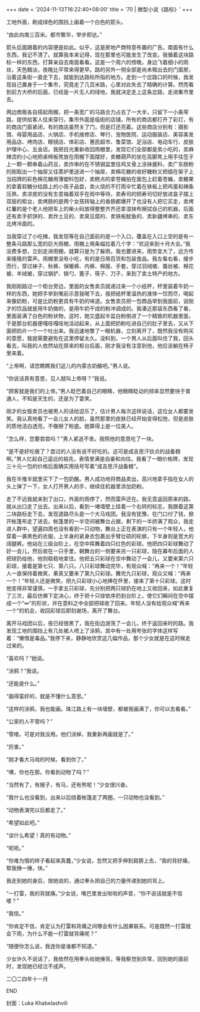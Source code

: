 +++
date = '2024-11-13T16:22:40+08:00'
title = '70 | 微型小说《路标》'
+++

工地外面，刷成绿色的围挡上画着一个白色的箭头。

“由此向南三百米。都市繁华，举步即达。”

箭头后面跟着的内容便是如此。似乎，这是房地产商特意布置的广告。南面有什么东西，我记不清了。就算我本来记得，现在那里也可能发生了改变。我循着这块路标一样的东西，打算亲自去南面看看。这是一个周六的傍晚，身边飞着细小的雨丝，天色黯淡，夜晚比平常来得更早。路的另外一侧全部是尚未租出去的门面房，沿着这条街一直走下去，就能到达路标所指的地方。走到一个岔路口的时候，我发现自己置身于一个集市，究竟走了几百米路，心里对此失去了精确的计算。然而看到前方大桥的后面，已经是一片无人的绿地，我就决定走上这条岔路，走进集市里去。

两边商贩各自搭起雨棚，把一条宽广的马路合力占去了一大半，只留下一小条窄路，提供给客人往来穿行。集市外面是临街的店铺，所有的商店都打开了彩灯，有的商店门窗紧闭，有的商店虽然关了门，但是灯还亮着。这些商店分别有：摄影馆、母婴用品店、火锅店、手机维修店、琴行、宠物医院、运动服装店、美容美发用品店、烤肉店、眼镜店、体彩店、惠民超市、鲁菜馆、足浴店、电动车行、皮肤护理中心、五金店。我把目光重新收回雨棚里，发现它们全部都是卖小吃的，卖麻辣烫的小心地把桌椅板凳放在雨棚下面摆好，卖糖葫芦的坐在高脚凳上用手往签子上一颗一颗串着山药豆，卖炸串的在不锈钢盆里往鸡叉骨上涂抹酱料，卖广东肠粉的刚取出一个抽屉又往蒸炉里送进一个抽屉，卖棉花糖的收好糖粉又把插在架子上当招牌的彩色棉花糖用薄塑料包好，卖糕点的拿苍蝇拍在面包上赶着苍蝇，卖糖果的拿着软糖分给路上的小孩子品尝，卖火烧的不打雨伞忙着在铁板上把鸡蛋和辣条压熟，卖凉皮的没有生意袖着双手在雨中等待，卖寿司的把寿司切好放进盒子摆上双层的柜台，卖烤肠的是两个女孩转轴上的香肠都爆开了也没有人把它买走，卖烤红薯的是个老人他把车上的柴火码放得整整齐齐还拿湿抹布擦拭自己的机器，后面还有卖手抓饼的、卖炸土豆的、卖臭豆腐的、卖铁板鱿鱼的、卖新疆烤串的、卖东北烤冷面的。

当我穿过了小吃摊，我发现等在自己面前的是一个入口，覆盖在入口上空的是有一整条马路那么宽的巨大雨棚，雨棚上用条幅拉着几个字：“欢迎来到十月大会。”我没费多想，立刻走进雨棚，就算只是为了躲雨，我也要进来，雨势变大了，远方传来隆隆的雷声。雨棚里没有小吃，有的是日用百货和包装食品。我左看右看，缓步而行，穿过袜子、秋裤、保暖裤、内裤、棉服、手套，穿过羽绒被、蚕丝被、棉花被、羊绒被，穿过锅铲、锅勺、篦子、筷子、刀子，来到了卖土特产的地方。

我刚刚路过一个柜台旁边，里面的女售卖员就递过来一个小纸杯，杯里装着牛奶一样的东西，她把手举到嘴前示意我喝下去，我把纸杯里温热的液体一饮而尽，喝起来像奶粉，可是比奶粉更具有牛奶的味道。女售卖员把一包商品举到我面前，说刚才的饮品就是用牛奶做的，是用牛奶干成的粉冲调成的。我凑近那袋东西看了看，里面装满了白色的粉状物，这时，她又盛起半盆白粉倒进了一个精致的机器里面，于是那台机器便嘎吱嘎吱地活动起来，从上面把奶粉吃进自己的肚子里去，又从下面把奶片一个一个吐出来。我迅速地瞥了一眼机器，立刻离开了，既然我没有购买的意愿，我就需要避免在这里停留太久。没料到，一个男人从后面叫住了我，回头看去，叫我的人依然站在原来的柜台后面，刚才我没有注意到他，他应该躺在椅子里来着。

“上帝啊，请您瞧瞧我们这儿的内蒙古奶酪吧。”男人说。

“你说话真有意思，见人就叫上帝呀？”我说。

“顾客就是我们的上帝。”男人眨巴着自己的眼睛，他眼睛眨动的频率显然要快于普通人，不知是天生的，还是为了耍笑。

刚才的女贩卖员也被男人的话给逗乐了，估计男人每次这样说话，这位女人都要发笑。我认真地看了一会儿女人的脸，虽然那里的皮肤已经开始变得松弛，但是皮肤的质地洁白透亮，不像擦了粉底。她算得上是一位美人。

“怎么样，您要尝尝吗？”男人紧追不舍。我照他的意思吃了一块。

“是不是好吃极了？尝过的人没有说不好吃的。这可是成吉思汗钦点的战备粮啊。”男人忆起自己遥远的祖先，表情里满是自豪和向往。我看了一眼价格牌，发现三十元一包的价格后面确实用括号写着“成吉思汗战备粮”。

我在半推半就里买下了一包奶酪。男人成功地将商品卖出，高兴地拿手指在女人的头上弹了一下，女人打开男人的手，继续往机器里添加奶粉。

走了不远我就来到了出口，外面的雨停了，然而雷声还在。我无意返回原来的路，就从出口走了出去。出来以后，看到一堵墙壁上挂着一个右转的标志，我跟着这第二块路标走下去，发现道路尽头是一个大马戏团。我没有犹豫，在门口付了钱，掀开帐篷布走了进去。帐篷里的一半空间被舞台占据，剩下的一半挤满了观众，我走进人群中，望遍四周也没有看到一只动物，舞台上正在表演的只有一个年轻人，他穿着一袭黑色的衣服，上半身的紧身衣包裹出手臂壮硕的轮廓，下半身则是宽大的阔腿裤。他站在三级台阶上，在空中挥舞着四只红色的彩球。他把四只彩球舞动了好一会儿，然后收在一只手里，朝舞台的一侧要来另一只彩球，隐在幕布后面的人把球扔给他，他则稳稳地拿住。他把五只彩球在空中舞动了一会儿，又要来第六只彩球，接着是第七只、第八只。八只彩球舞动完毕，有观众喊：“再来一个！”年轻人一直保持着微笑，果真又要来了第九只彩球。舞完九只彩球，观众又喊：“再来一个！”年轻人还是微笑，把九只彩球小心地捧在怀里，接来了第十只彩球。这时他变得非常谨慎，一手拿五只彩球，先分别把两只球扔在地上又收回来，如此重复了三次，最后仿佛下定决心，终于把十只球依序扔到台阶上，使它们瞬间在空中摆成一个“∞”的形状，并在意料之中全部把球收了回来。年轻人没有给观众喊“再来一个”的机会，收回彩球后即刻谢场，离开了舞台。

离开马戏团以后，夜已经很黑了，我在街边游荡了一会儿，终于返回来时的路。我发现工地的围挡上有几处被人喷上了涂鸦，其中有一处用夸张的字体这样写着：“懒惰是毒品。”我停下来，静静地欣赏这几幅作品，那个少女就是在这时候走过来的。

“喜欢吗？”她说。

“涂鸦？”我说。

“还能是什么。”

“画得蛮好的，就是不懂什么意思。”

“这样的涂鸦，我也能画。珠江路上有一块墙壁，都被我画满了，你可以去看看。”

“公家的人不管吗？”

“管喽。可是对我没用。他们涂掉，我重新再画就是了。”

“厉害。”

“刚才看大马戏的时候，看到你了。”

“噢，你也在那。你看到动物了吗？”

“当然有了，有猴子，有马，还有熊呢！”少女很兴奋。

“我什么也没看到，出来以后绕着帐篷走了两圈，一只动物也没看到。”

“动物表演完以后都走了。”

“希望如此吧。”

“谈什么希望！真的有动物。”

“呃呃。”

“你难为情的样子看起来真蠢，”少女说，忽然又把手伸到肩膀上去，“我的背好痛，帮我捶一捶，快。”

我走到她的身后，按她说的，通过拳头把自己的力量传递到她的背上。

“一打雷，我的背就痛。”少女说，嘴巴里发出咝咝的声音，“你不说话就是不信喽？”

“我信。”

“你肯定不信，肯定认为打雷和背痛之间哪会有什么因果联系。可是既然一打雷就会下雨，为什么不能一打雷就背痛呢？”

“随便你怎么说，我连你是谁都不知道。”

少女许久不说话了，我依然在用拳头给她捶背。等我察觉到异常，回到她的面前时，发现她已经泣不成声。

二〇二四年十一月

END

封面：Luka Khabelashvili



